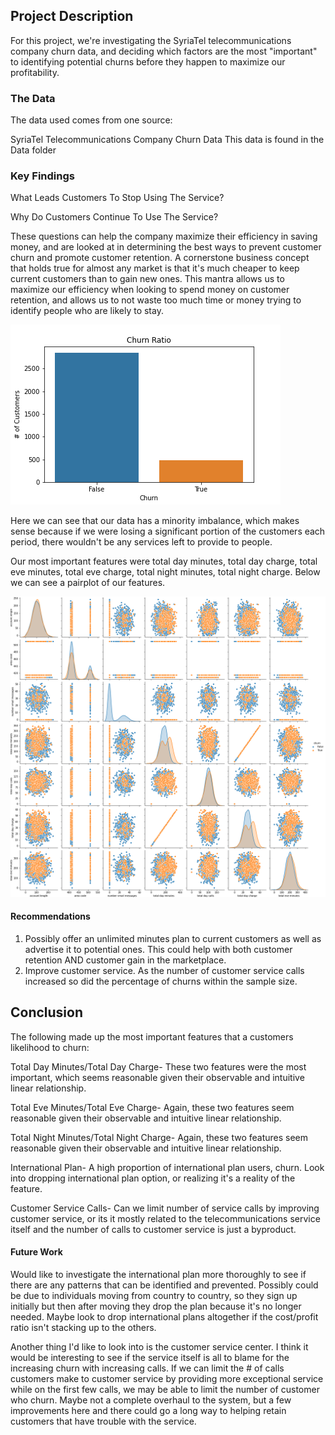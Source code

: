 
## Project Description

For this project, we're investigating the SyriaTel telecommunications company churn data, and deciding which factors are the most "important" to identifying potential churns before they happen to maximize our profitability.

### The Data

The data used comes from one source:

SyriaTel Telecommunications Company Churn Data
This data is found in the Data folder

### Key Findings

What Leads Customers To Stop Using The Service?

Why Do Customers Continue To Use The Service?

These questions can help the company maximize their efficiency in saving money, and are looked at in determining the best ways to prevent customer churn and promote customer retention.  A cornerstone business concept that holds true for almost any market is that it's much cheaper to keep current customers than to gain new ones.  This mantra allows us to maximize our efficiency when looking to spend money on customer retention, and allows us to not waste too much time or money trying to identify people who are likely to stay.

![image](https://raw.githubusercontent.com/Andoson22/Customer-Churn-Data/main/Images/Ratio%20of%20Churn.png)

Here we can see that our data has a minority imbalance, which makes sense because if we were losing a significant portion of the customers each period, there wouldn't be any services left to provide to people.

Our most important features were total day minutes, total day charge, total eve minutes, total eve charge, total night minutes, total night charge.  Below we can see a pairplot of our features.

![image](https://raw.githubusercontent.com/Andoson22/Customer-Churn-Data/main/Images/Features%20Pairplot.png)

#### Recommendations
1. Possibly offer an unlimited minutes plan to current customers as well as advertise it to potential ones.  This could help with both customer retention AND customer gain in the marketplace.
2. Improve customer service.  As the number of customer service calls increased so did the percentage of churns within the sample size.

## Conclusion

The following made up the most important features that a customers likelihood to churn:

Total Day Minutes/Total Day Charge-  These two features were the most important, which seems reasonable given their observable and intuitive linear relationship.

Total Eve Minutes/Total Eve Charge-  Again, these two features seem reasonable given their observable and intuitive linear relationship.

Total Night Minutes/Total Night Charge-  Again, these two features seem reasonable given their observable and intuitive linear relationship.

International Plan- A high proportion of international plan users, churn.  Look into dropping international plan option, or realizing it's a reality of the feature.

Customer Service Calls- Can we limit number of service calls by improving customer service, or its it mostly related to the telecommunications service itself and the number of calls to customer service is just a byproduct.


#### Future Work

Would like to investigate the international plan more thoroughly to see if there are any patterns that can be identified and prevented.  Possibly could be due to individuals moving from country to country, so they sign up initially but then after moving they drop the plan because it's no longer needed.  Maybe look to drop international plans altogether if the cost/profit ratio isn't stacking up to the others.

Another thing I'd like to look into is the customer service center.  I think it would be interesting to see if the service itself is all to blame for the increasing churn with increasing calls.  If we can limit the # of calls customers make to customer service by providing more exceptional service while on the first few calls, we may be able to limit the number of customer who churn.  Maybe not a complete overhaul to the system, but a few improvements here and there could go a long way to helping retain customers that have trouble with the service.

